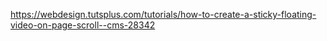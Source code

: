 https://webdesign.tutsplus.com/tutorials/how-to-create-a-sticky-floating-video-on-page-scroll--cms-28342
